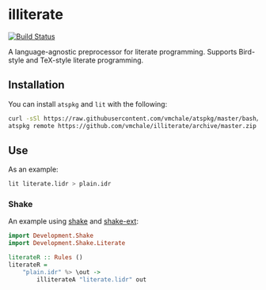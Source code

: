 # illiterate

[![Build Status](https://travis-ci.org/vmchale/illiterate.svg?branch=master)](https://travis-ci.org/vmchale/illiterate)

A language-agnostic preprocessor for literate programming. Supports Bird-style
and TeX-style literate programming.

## Installation

You can install `atspkg` and `lit` with the following:

```bash
curl -sSl https://raw.githubusercontent.com/vmchale/atspkg/master/bash/install.sh | bash -s
atspkg remote https://github.com/vmchale/illiterate/archive/master.zip
```

## Use

As an example:

```bash
lit literate.lidr > plain.idr
```

### Shake

An example using [shake](http://shakebuild.com/) and
[shake-ext](http://hackage.haskell.org/package/shake-ext):

```haskell
import Development.Shake
import Development.Shake.Literate

literateR :: Rules ()
literateR =
    "plain.idr" %> \out ->
        illiterateA "literate.lidr" out
```
